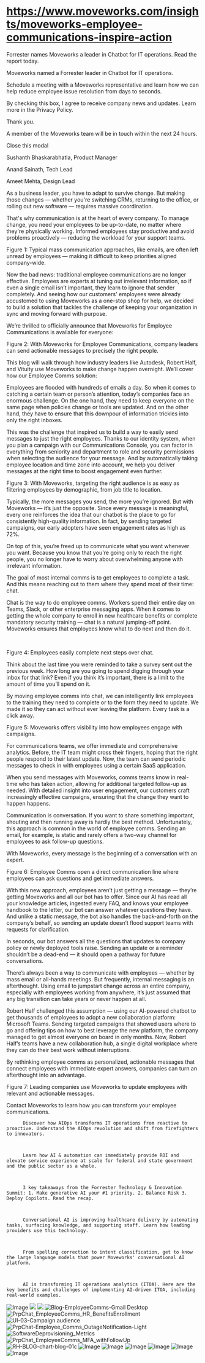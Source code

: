 # https://www.moveworks.com/insights/moveworks-employee-communications-inspire-action

Forrester names Moveworks a leader in Chatbot for IT operations. Read the report today.

Moveworks named a Forrester leader in Chatbot for IT operations. 

Schedule a meeting with a Moveworks representative and learn how we can help reduce employee issue resolution from days to seconds.

By checking this box, I agree to receive company news and updates. Learn more in the Privacy Policy.

Thank you.

A member of the Moveworks team will be in touch within the next 24 hours.



  Close this modal
  



Sushanth Bhaskarabhatla, Product Manager



Anand Sainath, Tech Lead



Ameet Mehta, Design Lead


As a business leader, you have to adapt to survive change. But making those changes — whether you're switching CRMs, returning to the office, or rolling out new software — requires massive coordination.

That's why communication is at the heart of every company. To manage change, you need your employees to be up-to-date, no matter where they're physically working. Informed employees stay productive and avoid problems proactively — reducing the workload for your support teams.

Figure 1: Typical mass communication approaches, like emails, are often left unread by employees — making it difficult to keep priorities aligned company-wide.

Now the bad news: traditional employee communications are no longer effective. Employees are experts at tuning out irrelevant information, so if even a single email isn’t important, they learn to ignore that sender completely. And seeing how our customers' employees were already accustomed to using Moveworks as a one-stop shop for help, we decided to build a solution that tackles the challenge of keeping your organization in sync and moving forward with purpose. 

We’re thrilled to officially announce that Moveworks for Employee Communications is available for everyone: 



Figure 2: With Moveworks for Employee Communications, company leaders can send actionable messages to precisely the right people.

This blog will walk through how industry leaders like Autodesk, Robert Half, and Vituity use Moveworks to make change happen overnight. We’ll cover how our Employee Comms solution:

Employees are flooded with hundreds of emails a day. So when it comes to catching a certain team or person’s attention, today’s companies face an enormous challenge. On the one hand, they need to keep everyone on the same page when policies change or tools are updated. And on the other hand, they have to ensure that this downpour of information trickles into only the right inboxes.

This was the challenge that inspired us to build a way to easily send messages to just the right employees. Thanks to our identity system, when you plan a campaign with our Communications Console, you can factor in everything from seniority and department to role and security permissions when selecting the audience for your message. And by automatically taking employee location and time zone into account, we help you deliver messages at the right time to boost engagement even further.

Figure 3: With Moveworks, targeting the right audience is as easy as filtering employees by demographic, from job title to location.

Typically, the more messages you send, the more you’re ignored. But with Moveworks — it’s just the opposite. Since every message is meaningful, every one reinforces the idea that our chatbot is the place to go for consistently high-quality information. In fact, by sending targeted campaigns, our early adopters have seen engagement rates as high as 72%. 

On top of this, you’re freed up to communicate what you want whenever you want. Because you know that you're going only to reach the right people, you no longer have to worry about overwhelming anyone with irrelevant information.

The goal of most internal comms is to get employees to complete a task. And this means reaching out to them where they spend most of their time: chat. 

Chat is the way to do employee comms. Workers spend their entire day on Teams, Slack, or other enterprise messaging apps. When it comes to getting the whole company to enroll in new healthcare benefits or complete mandatory security training — chat is a natural jumping-off point. Moveworks ensures that employees know what to do next and then do it. 

 

Figure 4: Employees easily complete next steps over chat.

Think about the last time you were reminded to take a survey sent out the previous week. How long are you going to spend digging through your inbox for that link? Even if you think it’s important, there is a limit to the amount of time you’ll spend on it. 

By moving employee comms into chat, we can intelligently link employees to the training they need to complete or to the form they need to update. We made it so they can act without ever leaving the platform. Every task is a click away.



Figure 5: Moveworks offers visibility into how employees engage with campaigns. 

For communications teams, we offer immediate and comprehensive analytics. Before, the IT team might cross their fingers, hoping that the right people respond to their latest update. Now, the team can send periodic messages to check in with employees using a certain SaaS application. 

When you send messages with Moveworks, comms teams know in real-time who has taken action, allowing for additional targeted follow-up as needed. With detailed insight into user engagement, our customers craft increasingly effective campaigns, ensuring that the change they want to happen happens.

Communication is conversation. If you want to share something important, shouting and then running away is hardly the best method. Unfortunately, this approach is common in the world of employee comms. Sending an email, for example, is static and rarely offers a two-way channel for employees to ask follow-up questions.

With Moveworks, every message is the beginning of a conversation with an expert.

Figure 6: Employee Comms open a direct communication line where employees can ask questions and get immediate answers.

With this new approach, employees aren’t just getting a message — they’re getting Moveworks and all our bot has to offer. Since our AI has read all your knowledge articles, ingested every FAQ, and knows your employee handbook to the letter, our bot can answer whatever questions they have. And unlike a static message, the bot also handles the back-and-forth on the company’s behalf, so sending an update doesn’t flood support teams with requests for clarification. 

In seconds, our bot answers all the questions that updates to company policy or newly deployed tools raise. Sending an update or a reminder shouldn’t be a dead-end — it should open a pathway for future conversations.

There’s always been a way to communicate with employees — whether by mass email or all-hands meetings. But frequently, internal messaging is an afterthought. Using email to jumpstart change across an entire company, especially with employees working from anywhere, it’s just assumed that any big transition can take years or never happen at all. 

Robert Half challenged this assumption — using our AI-powered chatbot to get thousands of employees to adopt a new collaboration platform: Microsoft Teams. Sending targeted campaigns that showed users where to go and offering tips on how to best leverage the new platform, the company managed to get almost everyone on board in only months. Now, Robert Half’s teams have a new collaboration hub, a single digital workplace where they can do their best work without interruptions.

By rethinking employee comms as personalized, actionable messages that connect employees with immediate expert answers, companies can turn an afterthought into an advantage.

Figure 7: Leading companies use Moveworks to update employees with relevant and actionable messages.

Contact Moveworks to learn how you can transform your employee communications.


          Discover how AIOps transforms IT operations from reactive to proactive. Understand the AIOps revolution and shift from firefighters to innovators.
        


          Learn how AI & automation can immediately provide ROI and elevate service experience at scale for federal and state government and the public sector as a whole.
        


          3 key takeaways from the Forrester Technology & Innovation Summit: 1. Make generative AI your #1 priority. 2. Balance Risk 3. Deploy Copilots. Read the recap.
        


          Conversational AI is improving healthcare delivery by automating tasks, surfacing knowledge, and supporting staff. Learn how leading providers use this technology.
        


          From spelling correction to intent classification, get to know the large language models that power Moveworks' conversational AI platform.
        


          AI is transforming IT operations analytics (ITOA). Here are the key benefits and challenges of implementing AI-driven ITOA, including real-world examples.
        



![Image](https://www.moveworks.com/hubfs/img/site/qr-demo.png)
![](https://www.moveworks.com/hubfs/26_MW_Blog-EmployeeComms-illos-05.jpg)
![](https://www.moveworks.com/hubfs/26_MW_Blog-EmployeeComms-illos-05.jpg)
![Blog-EmployeeComms-Gmail Desktop](https://www.moveworks.com/hs-fs/hubfs/Blog-EmployeeComms-Gmail%20Desktop.png?noresize&width=680&name=Blog-EmployeeComms-Gmail%20Desktop.png)
![PrpChat_EmployeeComms_HR_BenefitsEnrollment](https://www.moveworks.com/hs-fs/hubfs/PrpChat_EmployeeComms_HR_BenefitsEnrollment.png?noresize&width=334&name=PrpChat_EmployeeComms_HR_BenefitsEnrollment.png)
![UI-03-Campaign audience](https://www.moveworks.com/hs-fs/hubfs/UI-03-Campaign%20audience.png?noresize&width=512&name=UI-03-Campaign%20audience.png)
![PrpChat-Employee_Comms_OutageNotification-Light](https://www.moveworks.com/hs-fs/hubfs/PrpChat-Employee_Comms_OutageNotification-Light.png?noresize&width=512&name=PrpChat-Employee_Comms_OutageNotification-Light.png)
![SoftwareDeprovisioning_Metrics](https://www.moveworks.com/hs-fs/hubfs/SoftwareDeprovisioning_Metrics.png?noresize&width=589&name=SoftwareDeprovisioning_Metrics.png)
![PrpChat_EmployeeComms_MFA_withFollowUp](https://www.moveworks.com/hs-fs/hubfs/PrpChat_EmployeeComms_MFA_withFollowUp.png?noresize&width=328&name=PrpChat_EmployeeComms_MFA_withFollowUp.png)
![RH-BLOG-chart-blog-01c](https://www.moveworks.com/hs-fs/hubfs/Imported_Blog_Media/RH-BLOG-chart-blog-01c.png?noresize&width=680&name=RH-BLOG-chart-blog-01c.png)
![Image](https://www.moveworks.com/hs-fs/hubfs/AIOps-featured-image.png?length=50&name=AIOps-featured-image.png)
![Image](https://www.moveworks.com/hs-fs/hubfs/Public-Sector-Convo-AI.png?length=50&name=Public-Sector-Convo-AI.png)
![Image](https://www.moveworks.com/hs-fs/hubfs/Forrester%20T%26I%20%281%29.png?length=50&name=Forrester%20T&I%20%281%29.png)
![Image](https://www.moveworks.com/hs-fs/hubfs/healthcare-test.png?length=50&name=healthcare-test.png)
![Image](https://www.moveworks.com/hs-fs/hubfs/Moveworks_LLM_Feature.png?length=50&name=Moveworks_LLM_Feature.png)
![Image](https://www.moveworks.com/hs-fs/hubfs/ITOA_feature.png?length=50&name=ITOA_feature.png)
